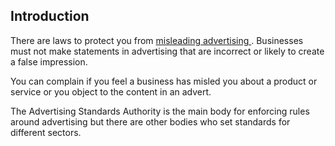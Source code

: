 ##  Introduction

There are laws to protect you from [ misleading advertising
](/en/consumer/advertising-and-promotions/advertising/) . Businesses must not
make statements in advertising that are incorrect or likely to create a false
impression.

You can complain if you feel a business has misled you about a product or
service or you object to the content in an advert.

The Advertising Standards Authority is the main body for enforcing rules
around advertising but there are other bodies who set standards for different
sectors.
